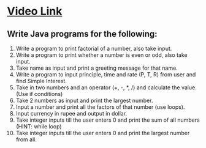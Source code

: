 # [Video Link](https://youtu.be/TAtrPoaJ7gc)

## Write Java programs for the following:

1. Write a program to print factorial of a number, also take input.
2. Write a program to print whether a number is even or odd, also take
   input.
3. Take name as input and print a greeting message for that name.
4. Write a program to input principle, time and rate (P, T, R) from user and
   find Simple Interest.
5. Take in two numbers and an operator (+, -, *, /) and calculate the value.
   (Use if conditions)
6. Take 2 numbers as input and print the largest number.
7. Input a number and print all the factors of that number (use loops).
8. Input currency in rupee and output in dollar.
9. Take integer inputs till the user enters 0 and print the sum of all numbers
   (HINT: while loop)
10. Take integer inputs till the user enters 0 and print the largest number from
    all.